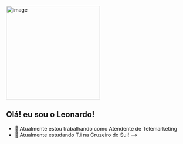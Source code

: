 <img width="256" height="256" alt="image" src="https://github.com/user-attachments/assets/2641d30f-3247-4b02-8db6-5eb04ec73055" />

## Olá! eu sou o Leonardo! 

- 🔭 Atualmente estou trabalhando como Atendente de Telemarketing
- 🎒 Atualmente estudando T.i na Cruzeiro do Sul!
-->
